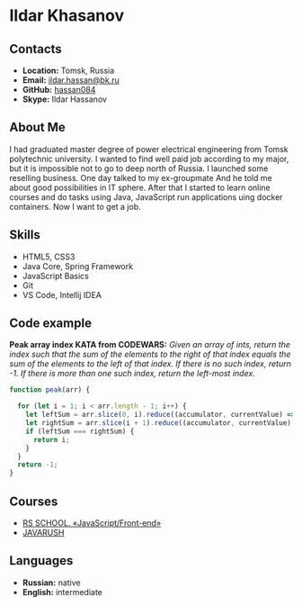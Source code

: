 # Ildar Khasanov

## Contacts

- **Location:** Tomsk, Russia
- **Email:** ildar.hassan@bk.ru
- **GitHub:** [hassan084](https://github.com/hassan084)
- **Skype:** Ildar Hassanov

## About Me

I had graduated master degree of power electrical engineering from Tomsk polytechnic university.
I wanted to find well paid  job according to my major, but it is impossible not to go to deep north of Russia.
I launched some reselling business. One day talked to my ex-groupmate And he told me about good possibilities in IT sphere.
After that I started to learn online courses and do tasks using Java, JavaScript run applications uing docker containers.
Now I want to get a job.

## Skills

- HTML5, CSS3
- Java Core, Spring Framework
- JavaScript Basics
- Git
- VS Code, Intellij IDEA

## Code example

**Peak array index KATA from CODEWARS:**
*Given an array of ints, return the index such that the sum of the elements to the right of that index equals the sum of the elements to the left of that index. If there is no such index, return -1. If there is more than one such index, return the left-most index.*

```javascript
function peak(arr) {

  for (let i = 1; i < arr.length - 1; i++) {
    let leftSum = arr.slice(0, i).reduce((accumulator, currentValue) => accumulator + currentValue);
    let rightSum = arr.slice(i + 1).reduce((accumulator, currentValue) => accumulator + currentValue);
    if (leftSum === rightSum) {
      return i;
    }
  }
  return -1;
}
```

## Courses

- [RS SCHOOL. «JavaScript/Front-end»](https://rs.school/js)
- [JAVARUSH](https://javarush.ru/)

## Languages

- **Russian:** native
- **English:** intermediate
